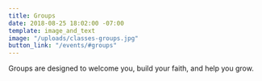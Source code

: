 ```yaml
---
title: Groups
date: 2018-08-25 18:02:00 -07:00
template: image_and_text
image: "/uploads/classes-groups.jpg"
button_link: "/events/#groups"
---
```


Groups are designed to welcome you, build your faith, and help you grow.
